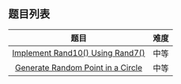 ## 题目列表  
| 题目 | 难度 |  
|:---:|:---:|  
| [Implement Rand10() Using Rand7()](implement-rand10-using-rand7/question.md) | 中等 |   
| [Generate Random Point in a Circle](generate-random-point-in-a-circle/question.md) | 中等 |   
